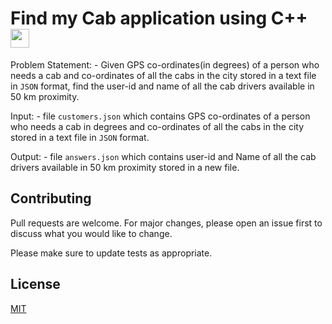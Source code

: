 # Find my Cab application using C++ <img src="https://raw.githubusercontent.com/MartinHeinz/MartinHeinz/master/wave.gif" width="30px">
Problem Statement: -
Given GPS co-ordinates(in degrees) of a person who needs a cab and co-ordinates of all the cabs in the city
stored in a text file in `JSON` format, find the user-id and name of all the cab drivers available in 50 km proximity.

Input: - file `customers.json` which contains GPS co-ordinates of a person who needs a cab in degrees
and co-ordinates of all the cabs in the city stored in a text file in `JSON` format.

Output: - file `answers.json` which contains user-id and Name of all the cab drivers
available in 50 km proximity stored in a new file.

## Contributing
Pull requests are welcome. For major changes, please open an issue first to discuss what you would like to change.

Please make sure to update tests as appropriate.

## License
[MIT](https://choosealicense.com/licenses/mit/)
